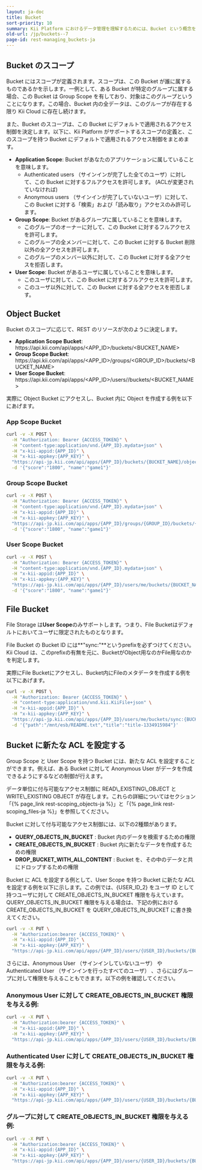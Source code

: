```yaml
---
layout: ja-doc
title: Bucket
sort-priority: 10
summary: Kii Platform におけるデータ管理を理解するためには、Bucket という概念を理解する必要があります。Cloud 上に浮かんでいる仮想的なバケツを想像してみてください。Cloud 上にデータを保存するためには、このデータの「入れ物」が必要です。Bucket は、いわばこのデータのための「入れ物」に相当します。
old-url: /jp/buckets--7
page-id: rest-managing_buckets-ja
---
```

## Bucket のスコープ

Bucket にはスコープが定義されます。スコープは、この Bucket が誰に属するものであるかを示します。一例として、ある Bucket が特定のグループに属する場合、この Bucket は Group Scope を有しており、対象はこのグループということになります。この場合、Bucket 内の全データは、このグループが存在する限り Kii Cloud に存在し続けます。

また、Bucket のスコープは、この Bucket にデフォルトで適用されるアクセス制御を決定します。以下に、Kii Platform がサポートするスコープの定義と、このスコープを持つ Bucket にデフォルトで適用されるアクセス制御をまとめます。

* **Application Scope**: Bucket があなたのアプリケーションに属していることを意味します。
  * Authenticated users （サインインが完了した全てのユーザ）に対して、この Bucket に対するフルアクセスを許可します。 (ACLが変更されていなければ)
  * Anonymous users （サインインが完了していないユーザ）に対して、この Bucket に対する「検索」および「読み取り」アクセスのみ許可します。
* **Group Scope**: Bucket があるグループに属していることを意味します。
  * このグループのオーナーに対して、この Bucket に対するフルアクセスを許可します。
  * このグループの全メンバーに対して、この Bucket に対する Bucket 削除以外の全アクセスを許可します。
  * このグループのメンバー以外に対して、この Bucket に対する全アクセスを拒否します。
* **User Scope**: Bucket があるユーザに属していることを意味します。
  * このユーザに対して、この Bucket に対するフルアクセスを許可します。
  * このユーザ以外に対して、この Bucket に対する全アクセスを拒否します。

## Object Bucket

Bucket のスコープに応じて、REST のリソースが次のように決定します。

* **Application Scope Bucket**: https\://api.kii.com/api/apps/\<APP\_ID\>/buckets/\<BUCKET\_NAME\>
* **Group Scope Bucket**: https\://api.kii.com/api/apps/\<APP\_ID\>/groups/<GROUP\_ID>/buckets/\<BUCKET\_NAME\>
* **User Scope Bucket**: https\://api.kii.com/api/apps/\<APP\_ID\>/users/<selector>/buckets/\<BUCKET\_NAME\>

実際に Object Bucket にアクセスし、Bucket 内に Object を作成する例を以下にあげます。

### App Scope Bucket

```sh
curl -v -X POST \
  -H "Authorization: Bearer {ACCESS_TOKEN}" \
  -H "content-type:application/vnd.{APP_ID}.mydata+json" \
  -H "x-kii-appid:{APP_ID}" \
  -H "x-kii-appkey:{APP_KEY}" \
  "https://api-jp.kii.com/api/apps/{APP_ID}/buckets/{BUCKET_NAME}/objects" \
  -d '{"score":"1800", "name":"game1"}'
```

### Group Scope Bucket

```sh
curl -v -X POST \
  -H "Authorization: Bearer {ACCESS_TOKEN}" \
  -H "content-type:application/vnd.{APP_ID}.mydata+json" \
  -H "x-kii-appid:{APP_ID}" \
  -H "x-kii-appkey:{APP_KEY}" \
  "https://api-jp.kii.com/api/apps/{APP_ID}/groups/{GROUP_ID}/buckets/{BUCKET_NAME}/objects" \
  -d '{"score":"1800", "name":"game1"}'
```


### User Scope Bucket

```sh
curl -v -X POST \
  -H "Authorization: Bearer {ACCESS_TOKEN}" \
  -H "content-type:application/vnd.{APP_ID}.mydata+json" \
  -H "x-kii-appid:{APP_ID}" \
  -H "x-kii-appkey:{APP_KEY}" \
  "https://api-jp.kii.com/api/apps/{APP_ID}/users/me/buckets/{BUCKET_NAME}/objects" \
  -d '{"score":"1800", "name":"game1"}'
```

## File Bucket

File Storage は**User Scope**のみサポートします。つまり、File Bucketはデフォルトにおいてユーザに限定されたものとなります。

File Bucket の Bucket ID には**"sync:"**というprefixを必ずつけてください。Kii Cloud は、このprefixの有無を元に、BucketがObject用なのかFile用なのかを判定します。

実際にFile Bucketにアクセスし、Bucket内にFileのメタデータを作成する例を以下にあげます。

```sh
curl -v -X POST \
  -H "Authorization: Bearer {ACCESS_TOKEN}" \
  -H "content-type:application/vnd.kii.KiiFile+json" \
  -H "x-kii-appid:{APP_ID}" \
  -H "x-kii-appkey:{APP_KEY}" \
  "https://api-jp.kii.com/api/apps/{APP_ID}/users/me/buckets/sync:{BUCKET_NAME}/objects" \
  -d '{"path":"/mnt/esb/README.txt","title":"title-1334915984"}'
```

## Bucket に新たな ACL を設定する

Group Scope と User Scope を持つ Bucket には、新たな ACL を設定することができます。例えば、ある Bucket に対して Anonymous User がデータを作成できるようにするなどの制御が行えます。

<p class="callout">データ単位に付与可能なアクセス制御に READ\_EXISTING\_OBJECT と WRITE\_EXISTING OBJECT が存在します。これらの詳細についてはセクション「{% page_link rest-scoping_objects-ja %}」と「{% page_link rest-scoping_files-ja %}」を参照してください。</p>

Bucket に対して付与可能なアクセス制御には、以下の2種類があります。

* **QUERY\_OBJECTS\_IN\_BUCKET** : Bucket 内のデータを検索するための権限
* **CREATE\_OBJECTS\_IN\_BUCKET** : Bucket 内に新たなデータを作成するための権限
* **DROP\_BUCKET\_WITH\_ALL\_CONTENT** : Bucket を、その中のデータと共にドロップするための権限

Bucket に ACL を設定する例として、User Scope を持つ Bucket に新たな ACL を設定する例を以下に示します。この例では、{USER\_ID\_2} をユーザ ID として持つユーザに対して CREATE\_OBJECTS\_IN\_BUCKET 権限を与えています。QUERY\_OBJECTS\_IN\_BUCKET 権限を与える場合は、下記の例における CREATE\_OBJECTS\_IN\_BUCKET を QUERY\_OBJECTS\_IN\_BUCKET に書き換えてください。

```sh
curl -v -X PUT \
  -H "Authorization:bearer {ACCESS_TOKEN}" \
  -H "x-kii-appid:{APP_ID}" \
  -H "x-kii-appkey:{APP_KEY}" \
  "https://api-jp.kii.com/api/apps/{APP_ID}/users/{USER_ID}/buckets/{BUCKET_NAME}/acl/CREATE_OBJECTS_IN_BUCKET/UserID:{USER_ID_2}"
```

さらには、Anonymous User （サインインしていないユーザ） や Authenticated User （サインインを行ったすべてのユーザ） 、さらにはグループに対して権限を与えることもできます。以下の例を確認してください。

### Anonymous User に対して CREATE\_OBJECTS\_IN\_BUCKET 権限を与える例:

```sh
curl -v -X PUT \
  -H "Authorization:bearer {ACCESS_TOKEN}" \
  -H "x-kii-appid:{APP_ID}" \
  -H "x-kii-appkey:{APP_KEY}" \
  "https://api-jp.kii.com/api/apps/{APP_ID}/users/{USER_ID}/buckets/{BUCKET_NAME}/acl/CREATE_OBJECTS_IN_BUCKET/UserID:ANONYMOUS_USER"
```

### Authenticated User に対して CREATE\_OBJECTS\_IN\_BUCKET 権限を与える例:

```sh
curl -v -X PUT \
  -H "Authorization:bearer {ACCESS_TOKEN}" \
  -H "x-kii-appid:{APP_ID}" \
  -H "x-kii-appkey:{APP_KEY}" \
  "https://api-jp.kii.com/api/apps/{APP_ID}/users/{USER_ID}/buckets/{BUCKET_NAME}/acl/CREATE_OBJECTS_IN_BUCKET/UserID:ANY_AUTHENTICATED_USER"
```

### グループに対して CREATE\_OBJECTS\_IN\_BUCKET 権限を与える例:

```sh
curl -v -X PUT \
  -H "Authorization:bearer {ACCESS_TOKEN}" \
  -H "x-kii-appid:{APP_ID}" \
  -H "x-kii-appkey:{APP_KEY}" \
  "https://api-jp.kii.com/api/apps/{APP_ID}/users/{USER_ID}/buckets/{BUCKET_NAME}/acl/CREATE_OBJECTS_IN_BUCKET/GroupID:{GROUP_ID}"
```
